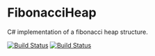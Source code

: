 FibonacciHeap
=============

C# implementation of a fibonacci heap structure.

[![Build Status](https://travis-ci.org/sqeezy/FibonacciHeap.svg?branch=master)](https://travis-ci.org/sqeezy/FibonacciHeap)
[![Build Status](https://travis-ci.org/sqeezy/FibonacciHeap.svg?branch=dotnet_core)](https://travis-ci.org/sqeezy/FibonacciHeap)
